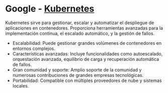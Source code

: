 # Google - [Kubernetes](https://kubernetes.io/)

Kubernetes sirve para gestionar, escalar y automatizar el despliegue de aplicaciones en contenedores. Proporciona herramientas avanzadas para la implementación continua, el escalado automático, y la gestión de fallos.

- Escalabilidad: Puede gestionar grandes volúmenes de contenedores en entornos complejos.
- Características avanzadas: Incluye funcionalidades como autoescalado, orquestación avanzada, equilibrio de carga y recuperación automática de fallos.
- Gran comunidad y soporte: Amplio soporte de la comunidad y numerosas contribuciones de grandes empresas tecnológicas.
- Portabilidad: Compatible con múltiples proveedores de nube y sistemas locales.
